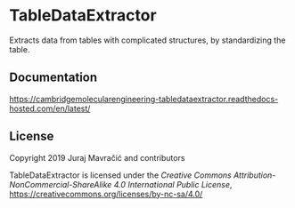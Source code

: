 # TableDataExtractor
Extracts data from tables with complicated structures, by standardizing the table.

## Documentation
https://cambridgemolecularengineering-tabledataextractor.readthedocs-hosted.com/en/latest/

## License
Copyright 2019 Juraj Mavračić and contributors

TableDataExtractor is licensed under the *Creative Commons Attribution-NonCommercial-ShareAlike 4.0 International Public License*, https://creativecommons.org/licenses/by-nc-sa/4.0/


